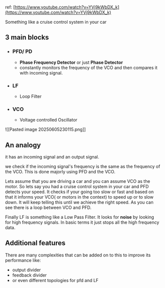 ref: [https://www.youtube.com/watch?v=YVj9kWbDX_k](https://www.youtube.com/watch?v=YVj9kWbDX_k)

Something like a cruise control system in your car

## 3 main blocks
- ### PFD/ PD
	- **Phase Frequency Detector** or just **Phase Detector**
	- constantly monitors the frequency of the VCO and then compares it with incoming signal. 
- ### LF
	- Loop Filter
- ### VCO
	- Voltage controlled Oscillator

![[Pasted image 20250605230115.png]]
## An analogy
it has an incoming signal and an output signal.

we check if the incoming signal's frequency is the same as the frequency of the VCO. This is done majorly using PFD and the VCO.

Lets assume that you are driving a car and you can assume VCO as the motor. So lets say you had a cruise control system in your car and PFD detects your speed. It checks if your going too slow or fast and based on that it informs your VCO( or motors in the context) to speed up or to slow down.
It will keep telling this until we achieve the right speed. As you can see there is a loop between VCO and PFD.

Finally LF is something like a Low Pass Filter. It looks for **noise** by looking for high frequency signals. In basic terms it just stops all the high frequency data.

## Additional features
There are many complexities that can be added on to this to improve its performance like:
- output divider
- feedback divider
- or even different topologies for pfd and LF